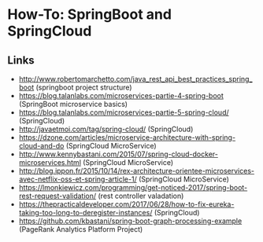 
# How-To: SpringBoot and SpringCloud

## Links
- http://www.robertomarchetto.com/java_rest_api_best_practices_spring_boot (springboot project structure)
- https://blog.talanlabs.com/microservices-partie-4-spring-boot (SpringBoot microservice basics)
- https://blog.talanlabs.com/microservices-partie-5-spring-cloud/ (SpringCloud)
- http://javaetmoi.com/tag/spring-cloud/ (SpringCloud)
- https://dzone.com/articles/microservice-architecture-with-spring-cloud-and-do (SpringCloud MicroService)
- http://www.kennybastani.com/2015/07/spring-cloud-docker-microservices.html (SpringCloud MicroService)
- http://blog.ippon.fr/2015/10/14/rex-architecture-orientee-microservices-avec-netflix-oss-et-spring-article-1/ (SpringCloud MicroService)
- https://lmonkiewicz.com/programming/get-noticed-2017/spring-boot-rest-request-validation/ (rest controller valadation)
- https://thepracticaldeveloper.com/2017/06/28/how-to-fix-eureka-taking-too-long-to-deregister-instances/ (SpringCloud)
- https://github.com/kbastani/spring-boot-graph-processing-example (PageRank Analytics Platform Project)
